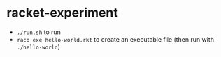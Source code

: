 # racket-experiment

* `./run.sh` to run
* `raco exe hello-world.rkt` to create an executable file (then run with `./hello-world`)
